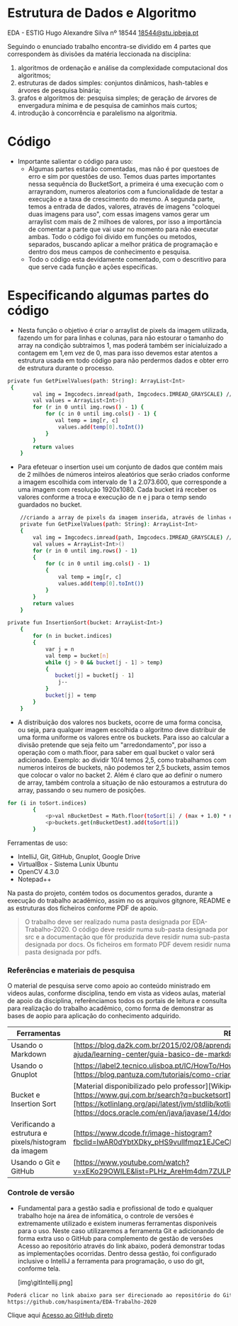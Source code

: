 # Estrutura de Dados e Algoritmo
EDA - ESTIG
Hugo Alexandre Silva
nº 18544
18544@stu.ipbeja.pt

Seguindo o enunciado trabalho encontra-se dividido em 4 partes que correspondem às divisões da matéria leccionada na disciplina:
1. algoritmos de ordenação e análise da complexidade computacional dos algoritmos;
2. estruturas de dados simples: conjuntos dinâmicos, hash-tables e árvores de pesquisa binária;
3. grafos e algoritmos de: pesquisa simples; de geração de árvores de envergadura
mínima e de pesquisa de caminhos mais curtos;
4. introdução à concorrência e paralelismo na algoritmia.

# Código

  - Importante salientar o código para uso:
    - Algumas partes estarão comentadas, mas não é por questoes de erro e sim por questões de uso.
    Temos duas partes importantes nessa sequência do BucketSort, a primeira é uma execução com o arrayrandom, numeros aleatorios com a funcionalidade de testar a execução e a taxa de crescimento do mesmo. A segunda parte, temos a entrada de dados, valores, através de imagens "coloquei duas imagens para uso", com essas imagens vamos gerar um arraylist com mais de 2 milhoes de valores, por isso a importância de comentar a parte que vai usar no momento para não executar ambas.
    Todo o código foi divido em funções ou metodos, separados, buscando aplicar a melhor prática de programação e dentro dos meus campos de conhecimento e pesquisa.
    - Todo o código esta devidamente comentado, com o descritivo para que serve cada função e ações especificas.

# Especificando algumas partes do código

  - Nesta função o objetivo é criar o arraylist de pixels da imagem utilizada, fazendo um for para linhas e colunas, para não estourar o tamanho do array na condição subtraimos 1, mas poderá também ser inicialuizado a contagem em 1,em vez de 0, mas para isso devemos estar atentos a estrutura usada em todo código para não perdermos dados e obter erro de estrutura durante o processo.
 
```sh
private fun GetPixelValues(path: String): ArrayList<Int>
 {
        val img = Imgcodecs.imread(path, Imgcodecs.IMREAD_GRAYSCALE) //FULL HD 1920*1080
        val values = ArrayList<Int>()
        for (r in 0 until img.rows() - 1) {
            for (c in 0 until img.cols() - 1) {
               val temp = img[r, c]
                values.add(temp[0].toInt())
            }
        }
        return values
    }
``` 
  - Para efeteuar o insertion usei um conjunto de dados que contém mais de 2 milhões
de números inteiros aleatórios que serão criados conforme a imagem escolhida com intervalo de 1 a 2.073.600,
que corresponde a uma imagem com resolução 1920x1080. Cada bucket irá receber os valores conforme a troca e execução de n e j para o temp sendo guardados no bucket.
```sh
    //criando a array de pixels da imagem inserida, através de linhas e colunas
    private fun GetPixelValues(path: String): ArrayList<Int>
    {
        val img = Imgcodecs.imread(path, Imgcodecs.IMREAD_GRAYSCALE) //FULL HD 1920*1080
        val values = ArrayList<Int>()
        for (r in 0 until img.rows() - 1)
        {
            for (c in 0 until img.cols() - 1)
            {
                val temp = img[r, c]
                values.add(temp[0].toInt())
            }
        }
        return values
    }

private fun InsertionSort(bucket: ArrayList<Int>)
    {
        for (n in bucket.indices)
        {
            var j = n
            val temp = bucket[n]
            while (j > 0 && bucket[j - 1] > temp)
            {
               bucket[j] = bucket[j - 1]
                j--
            }
            bucket[j] = temp
        }
    }
```
- A distribuição dos valores nos buckets, ocorre de uma forma concisa, ou seja, para qualquer imagem escolhida o algoritmo deve distribuir de uma forma uniforme os valores entre os buckets. Para isso ao calcular a divisão pretende que seja feito um "arredondamento", por isso a operação com o math.floor, para saber em qual bucket o valor será adicionado. Exemplo: ao dividir 10/4 temos 2,5, como trabalhamos com numeros inteiros de buckets, não podemos ter 2,5 buckets, assim temos que colocar o valor no backet 2. Além é claro que ao definir o numero de array, também controla a situação de não estouramos a estrutura do array, passando o seu numero de posições.
```sh
for (i in toSort.indices)
        {
            <p>val nBucketDest = Math.floor(toSort[i] / (max + 1.0) * nBuckets).toInt()
            <p>buckets.get(nBucketDest).add(toSort[i])
        }
```
Ferramentas de uso:
  -  IntelliJ, Git, GitHub, Gnuplot, Google Drive
  -  VirtualBox - Sistema Lunix Ubuntu
  -  OpenCV 4.3.0
  -  Notepad++

Na pasta do projeto, contém todos os documentos gerados, durante a execução do trabalho acadêmico, assim no os arquivos gitgnore, README e as estruturas dos ficheiros conforme PDF de apoio.

> O trabalho deve ser realizado numa pasta designada por EDA-Trabalho-2020. O código
deve residir numa sub-pasta designada por src e a documentação que fôr produzida
deve residir numa sub-pasta designada por docs. Os ficheiros em formato PDF devem
residir numa pasta designada por pdfs.

### Referências e materiais de pesquisa

O material de pesquisa serve como apoio ao conteúdo ministrado em videos aulas, conforme disciplina, tendo em vista as videos aulas, material de apoio da disciplina, referênciamos todos os portais de leitura e consulta para realização do trabalho acadêmico, como forma de demonstrar as bases de aopio para aplicação do conhecimento adquirido.

| Ferramentas | README |
| ------ | ------ |
| Usando o Markdown | [https://blog.da2k.com.br/2015/02/08/aprenda-markdown/][https://docs.pipz.com/central-de-ajuda/learning-center/guia-basico-de-markdown#open] |
| Usando o Gnuplot | [https://label2.tecnico.ulisboa.pt/IC/HowTo/HowTo_GnuPlot.php][https://blog.pantuza.com/tutoriais/como-criar-histogramas-com-gnu-plot] |
| Bucket e Insertion Sort | [Material disponibilizado pelo professor][Wikipedia com pseudo-código] [https://www.guj.com.br/search?q=bucketsort][https://www.guj.com.br/search?q=insertionsort][https://kotlinlang.org/api/latest/jvm/stdlib/kotlin.collections/to-int-array.html][https://docs.oracle.com/en/java/javase/14/docs/api/java.base/java/util/BitSet.html#valueOf(byte)]|
| Verificando a estrutura e pixels/histogram da imagem | [https://www.dcode.fr/image-histogram?fbclid=IwAR0dYbtXDky_pHS9vulIfmqz1EJCeCNT37tWIX1d3sl1wB_hZfmeG02VwGc] |
| Usando o Git e GitHub | [https://www.youtube.com/watch?v=xEKo29OWILE&list=PLHz_AreHm4dm7ZULPAmadvNhH6vk9oNZA&index=1]|


### Controle de versão

  - Fundamental para a gestão sadia e profissional de todo e qualquer trabalho hoje na área de infomática, o controle de versões é extremamente utilizado e existem inumeras ferramentas disponiveis para o uso.
  Neste caso utilizaremos a ferramenta Git e adicionando de forma extra uso o GitHub para complemento de gestão de versões
  Acesso ao repositório através do link abaixo, poderá demonstrar todas as implementações ocorridas.
  Dentro dessa gestão, foi configurado inclusive o IntelliJ a ferramenta para programação, o uso do git, conforme tela. 

 
    [img\gitIntellij.png]

```sh
Poderá clicar no link abaixo para ser direcionado ao repositório do GitHub
https://github.com/haspimenta/EDA-Trabalho-2020
```
Clique aqui [Acesso ao GitHub direto](https://github.com/haspimenta/EDA-Trabalho-2020)
